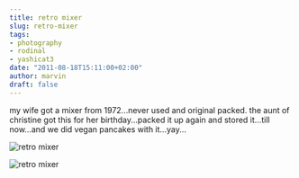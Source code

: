 ```yaml
---
title: retro mixer
slug: retro-mixer
tags:
- photography
- rodinal
- yashicat3
date: "2011-08-18T15:11:00+02:00"
author: marvin
draft: false
---
```

my wife got a mixer from 1972...never used and original packed. the aunt
of christine got this for her birthday...packed it up again and stored
it...till now...and we did vegan pancakes with it...yay...

![retro mixer](/images/6055609717_382d906638_b.jpg)

![retro mixer](/images/6056156996_5f8f13f09f_b.jpg)